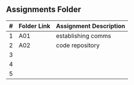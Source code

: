 ##  Assignments Folder

|   #   | Folder Link | Assignment Description |
| :---: | ----------- | ---------------------- |
|   1   |   A01 |  establishing comms |
|   2   |   A02| code repository|
|   3   |     |                  |
|   4   |    |               |
|   5   |    |                 |
